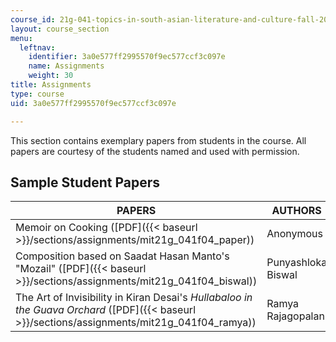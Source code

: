 ```yaml
---
course_id: 21g-041-topics-in-south-asian-literature-and-culture-fall-2004
layout: course_section
menu:
  leftnav:
    identifier: 3a0e577ff2995570f9ec577ccf3c097e
    name: Assignments
    weight: 30
title: Assignments
type: course
uid: 3a0e577ff2995570f9ec577ccf3c097e

---
```


This section contains exemplary papers from students in the course. All papers are courtesy of the students named and used with permission.

Sample Student Papers
---------------------

| PAPERS | AUTHORS |
| --- | --- |
| Memoir on Cooking ([PDF]({{< baseurl >}}/sections/assignments/mit21g_041f04_paper)) | Anonymous |
| Composition based on Saadat Hasan Manto's "Mozail" ([PDF]({{< baseurl >}}/sections/assignments/mit21g_041f04_biswal)) | Punyashloka Biswal |
| The Art of Invisibility in Kiran Desai's _Hullabaloo in the Guava Orchard_ ([PDF]({{< baseurl >}}/sections/assignments/mit21g_041f04_ramya)) | Ramya Rajagopalan